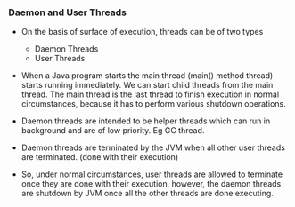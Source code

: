 ### Daemon and User Threads
* On the basis of surface of execution, threads can be of two types
    * Daemon Threads
    * User Threads


* When a Java program starts the main thread (main() method thread) starts running immediately. We can start child threads
  from the main thread. The main thread is the last thread to finish execution in normal circumstances, because it has to
  perform various shutdown operations.

* Daemon threads are intended to be helper threads which can run in background and are of low priority. Eg GC thread.

* Daemon threads are terminated by the JVM when all other user threads are terminated. (done with their execution)

* So, under normal circumstances, user threads are allowed to terminate once they are done with their execution, however,
  the daemon threads are shutdown by JVM once all the other threads are done executing.